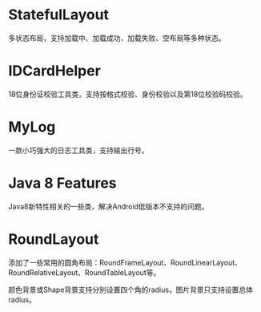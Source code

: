 # StatefulLayout

多状态布局，支持加载中、加载成功、加载失败、空布局等多种状态。

# IDCardHelper

18位身份证校验工具类，支持按格式校验、身份校验以及第18位校验码校验。

# MyLog

一款小巧强大的日志工具类，支持输出行号。

# Java 8 Features

Java8新特性相关的一些类，解决Android低版本不支持的问题。

# RoundLayout

添加了一些常用的圆角布局：RoundFrameLayout、RoundLinearLayout、RoundRelativeLayout、RoundTableLayout等。

颜色背景或Shape背景支持分别设置四个角的radius，图片背景只支持设置总体radius。

